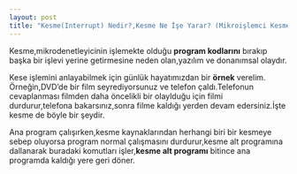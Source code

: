 ```yaml
---
layout: post
title: "Kesme(Interrupt) Nedir?,Kesme Ne İşe Yarar? (Mikroişlemci Kesmesi)"
---
```


Kesme,mikrodenetleyicinin işlemekte olduğu **program kodlarını** bırakıp başka bir
işlevi yerine getirmesine neden olan,yazılım ve donanımsal olaydır.

Kese işlemini anlayabilmek için günlük hayatımızdan bir **örnek** verelim.
Örneğin,DVD’de bir film seyrediyorsunuz ve telefon çaldı.Telefonun cevaplanması filmden daha
öncelikli bir olaylduğu için filmi durdurur,telefona bakarsınız,sonra filme kaldığı yerden devam edersiniz.İşte kesme de böyle bir şeydir.

Ana program çalışırken,kesme kaynaklarından herhangi biri bir kesmeye sebep oluyorsa program normal çalışmasını durdurur,kesme alt programına dallanarak buradaki komutları işler,**kesme alt programı** bitince ana programda kaldığı yere geri döner.